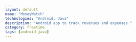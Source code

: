 ```yaml
---
layout: default
name: "MoneyWatch"
technologies: "Android, Java"
description: "Android app to track revenues and expenses."
category: freetime
tags: [android java]
---
```

